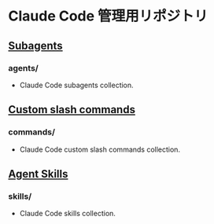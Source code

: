 # Claude Code 管理用リポジトリ

## [Subagents](https://docs.claude.com/en/docs/claude-code/sub-agents)

### agents/

- Claude Code subagents collection.

## [Custom slash commands](https://docs.claude.com/en/docs/claude-code/slash-commands#custom-slash-commands)

### commands/

- Claude Code custom slash commands collection.

## [Agent Skills](https://docs.claude.com/en/docs/claude-code/skills)

### skills/

- Claude Code skills collection.